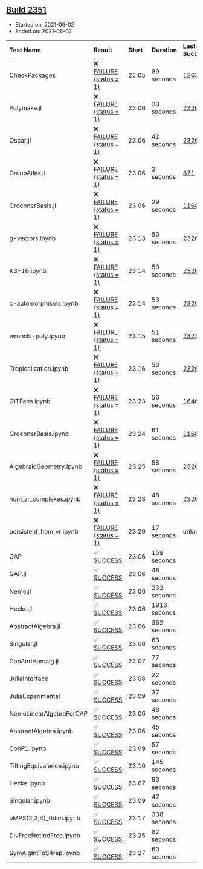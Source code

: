 ## [Build 2351](https://oscarci.mathematik.uni-kl.de/job/oscar-stable/2351/)

* Started on: 2021-06-02
* Ended on: 2021-06-02

| Test Name    | Result | Start | Duration | Last Success | First Failure |
|:-------------|:-------|:------|:---------|:-------------|:--------------|
| CheckPackages | ❌ [FAILURE (status = 1)](https://oscarci.mathematik.uni-kl.de/job/oscar-stable/2351/artifact/logs/build-2351/CheckPackages.log) | 23:05 | 89 seconds | [1263](https://oscarci.mathematik.uni-kl.de/job/oscar-stable/1263/) | [1264](https://oscarci.mathematik.uni-kl.de/job/oscar-stable/1264/) |
| Polymake.jl | ❌ [FAILURE (status = 1)](https://oscarci.mathematik.uni-kl.de/job/oscar-stable/2351/artifact/logs/build-2351/Polymake.jl.log) | 23:06 | 30 seconds | [2326](https://oscarci.mathematik.uni-kl.de/job/oscar-stable/2326/) | [2327](https://oscarci.mathematik.uni-kl.de/job/oscar-stable/2327/) |
| Oscar.jl | ❌ [FAILURE (status = 1)](https://oscarci.mathematik.uni-kl.de/job/oscar-stable/2351/artifact/logs/build-2351/Oscar.jl.log) | 23:06 | 42 seconds | [2326](https://oscarci.mathematik.uni-kl.de/job/oscar-stable/2326/) | [2327](https://oscarci.mathematik.uni-kl.de/job/oscar-stable/2327/) |
| GroupAtlas.jl | ❌ [FAILURE (status = 1)](https://oscarci.mathematik.uni-kl.de/job/oscar-stable/2351/artifact/logs/build-2351/GroupAtlas.jl.log) | 23:06 | 3 seconds | [871](https://oscarci.mathematik.uni-kl.de/job/oscar-stable/871/) | [872](https://oscarci.mathematik.uni-kl.de/job/oscar-stable/872/) |
| GroebnerBasis.jl | ❌ [FAILURE (status = 1)](https://oscarci.mathematik.uni-kl.de/job/oscar-stable/2351/artifact/logs/build-2351/GroebnerBasis.jl.log) | 23:06 | 29 seconds | [1168](https://oscarci.mathematik.uni-kl.de/job/oscar-stable/1168/) | [1169](https://oscarci.mathematik.uni-kl.de/job/oscar-stable/1169/) |
| g-vectors.ipynb | ❌ [FAILURE (status = 1)](https://oscarci.mathematik.uni-kl.de/job/oscar-stable/2351/artifact/logs/build-2351/g-vectors.ipynb.log) | 23:13 | 50 seconds | [2326](https://oscarci.mathematik.uni-kl.de/job/oscar-stable/2326/) | [2327](https://oscarci.mathematik.uni-kl.de/job/oscar-stable/2327/) |
| K3-16.ipynb | ❌ [FAILURE (status = 1)](https://oscarci.mathematik.uni-kl.de/job/oscar-stable/2351/artifact/logs/build-2351/K3-16.ipynb.log) | 23:14 | 50 seconds | [2326](https://oscarci.mathematik.uni-kl.de/job/oscar-stable/2326/) | [2327](https://oscarci.mathematik.uni-kl.de/job/oscar-stable/2327/) |
| c-automorphisms.ipynb | ❌ [FAILURE (status = 1)](https://oscarci.mathematik.uni-kl.de/job/oscar-stable/2351/artifact/logs/build-2351/c-automorphisms.ipynb.log) | 23:14 | 53 seconds | [2326](https://oscarci.mathematik.uni-kl.de/job/oscar-stable/2326/) | [2327](https://oscarci.mathematik.uni-kl.de/job/oscar-stable/2327/) |
| wronski-poly.ipynb | ❌ [FAILURE (status = 1)](https://oscarci.mathematik.uni-kl.de/job/oscar-stable/2351/artifact/logs/build-2351/wronski-poly.ipynb.log) | 23:15 | 51 seconds | [2323](https://oscarci.mathematik.uni-kl.de/job/oscar-stable/2323/) | [2324](https://oscarci.mathematik.uni-kl.de/job/oscar-stable/2324/) |
| Tropicalization.ipynb | ❌ [FAILURE (status = 1)](https://oscarci.mathematik.uni-kl.de/job/oscar-stable/2351/artifact/logs/build-2351/Tropicalization.ipynb.log) | 23:16 | 50 seconds | [2326](https://oscarci.mathematik.uni-kl.de/job/oscar-stable/2326/) | [2327](https://oscarci.mathematik.uni-kl.de/job/oscar-stable/2327/) |
| GITFans.ipynb | ❌ [FAILURE (status = 1)](https://oscarci.mathematik.uni-kl.de/job/oscar-stable/2351/artifact/logs/build-2351/GITFans.ipynb.log) | 23:23 | 56 seconds | [1646](https://oscarci.mathematik.uni-kl.de/job/oscar-stable/1646/) | [1647](https://oscarci.mathematik.uni-kl.de/job/oscar-stable/1647/) |
| GroebnerBasis.ipynb | ❌ [FAILURE (status = 1)](https://oscarci.mathematik.uni-kl.de/job/oscar-stable/2351/artifact/logs/build-2351/GroebnerBasis.ipynb.log) | 23:24 | 61 seconds | [1168](https://oscarci.mathematik.uni-kl.de/job/oscar-stable/1168/) | [1169](https://oscarci.mathematik.uni-kl.de/job/oscar-stable/1169/) |
| AlgebraicGeometry.ipynb | ❌ [FAILURE (status = 1)](https://oscarci.mathematik.uni-kl.de/job/oscar-stable/2351/artifact/logs/build-2351/AlgebraicGeometry.ipynb.log) | 23:25 | 58 seconds | [2326](https://oscarci.mathematik.uni-kl.de/job/oscar-stable/2326/) | [2327](https://oscarci.mathematik.uni-kl.de/job/oscar-stable/2327/) |
| hom_vr_complexes.ipynb | ❌ [FAILURE (status = 1)](https://oscarci.mathematik.uni-kl.de/job/oscar-stable/2351/artifact/logs/build-2351/hom_vr_complexes.ipynb.log) | 23:28 | 48 seconds | [2326](https://oscarci.mathematik.uni-kl.de/job/oscar-stable/2326/) | [2327](https://oscarci.mathematik.uni-kl.de/job/oscar-stable/2327/) |
| persistent_hom_vr.ipynb | ❌ [FAILURE (status = 1)](https://oscarci.mathematik.uni-kl.de/job/oscar-stable/2351/artifact/logs/build-2351/persistent_hom_vr.ipynb.log) | 23:29 | 17 seconds | unknown | unknown |
| GAP | ✅ [SUCCESS](https://oscarci.mathematik.uni-kl.de/job/oscar-stable/2351/artifact/logs/build-2351/GAP.log) | 23:06 | 159 seconds |  |  |
| GAP.jl | ✅ [SUCCESS](https://oscarci.mathematik.uni-kl.de/job/oscar-stable/2351/artifact/logs/build-2351/GAP.jl.log) | 23:06 | 48 seconds |  |  |
| Nemo.jl | ✅ [SUCCESS](https://oscarci.mathematik.uni-kl.de/job/oscar-stable/2351/artifact/logs/build-2351/Nemo.jl.log) | 23:06 | 232 seconds |  |  |
| Hecke.jl | ✅ [SUCCESS](https://oscarci.mathematik.uni-kl.de/job/oscar-stable/2351/artifact/logs/build-2351/Hecke.jl.log) | 23:06 | 1916 seconds |  |  |
| AbstractAlgebra.jl | ✅ [SUCCESS](https://oscarci.mathematik.uni-kl.de/job/oscar-stable/2351/artifact/logs/build-2351/AbstractAlgebra.jl.log) | 23:06 | 362 seconds |  |  |
| Singular.jl | ✅ [SUCCESS](https://oscarci.mathematik.uni-kl.de/job/oscar-stable/2351/artifact/logs/build-2351/Singular.jl.log) | 23:06 | 63 seconds |  |  |
| CapAndHomalg.jl | ✅ [SUCCESS](https://oscarci.mathematik.uni-kl.de/job/oscar-stable/2351/artifact/logs/build-2351/CapAndHomalg.jl.log) | 23:07 | 77 seconds |  |  |
| JuliaInterface | ✅ [SUCCESS](https://oscarci.mathematik.uni-kl.de/job/oscar-stable/2351/artifact/logs/build-2351/JuliaInterface.log) | 23:08 | 22 seconds |  |  |
| JuliaExperimental | ✅ [SUCCESS](https://oscarci.mathematik.uni-kl.de/job/oscar-stable/2351/artifact/logs/build-2351/JuliaExperimental.log) | 23:09 | 37 seconds |  |  |
| NemoLinearAlgebraForCAP | ✅ [SUCCESS](https://oscarci.mathematik.uni-kl.de/job/oscar-stable/2351/artifact/logs/build-2351/NemoLinearAlgebraForCAP.log) | 23:06 | 48 seconds |  |  |
| AbstractAlgebra.ipynb | ✅ [SUCCESS](https://oscarci.mathematik.uni-kl.de/job/oscar-stable/2351/artifact/logs/build-2351/AbstractAlgebra.ipynb.log) | 23:06 | 45 seconds |  |  |
| CohP1.ipynb | ✅ [SUCCESS](https://oscarci.mathematik.uni-kl.de/job/oscar-stable/2351/artifact/logs/build-2351/CohP1.ipynb.log) | 23:09 | 57 seconds |  |  |
| TiltingEquivalence.ipynb | ✅ [SUCCESS](https://oscarci.mathematik.uni-kl.de/job/oscar-stable/2351/artifact/logs/build-2351/TiltingEquivalence.ipynb.log) | 23:10 | 145 seconds |  |  |
| Hecke.ipynb | ✅ [SUCCESS](https://oscarci.mathematik.uni-kl.de/job/oscar-stable/2351/artifact/logs/build-2351/Hecke.ipynb.log) | 23:07 | 93 seconds |  |  |
| Singular.ipynb | ✅ [SUCCESS](https://oscarci.mathematik.uni-kl.de/job/oscar-stable/2351/artifact/logs/build-2351/Singular.ipynb.log) | 23:09 | 47 seconds |  |  |
| uMPS(2,2,4)_0dim.ipynb | ✅ [SUCCESS](https://oscarci.mathematik.uni-kl.de/job/oscar-stable/2351/artifact/logs/build-2351/uMPS-2-2-4-_0dim.ipynb.log) | 23:17 | 338 seconds |  |  |
| DivFreeNotIndFree.ipynb | ✅ [SUCCESS](https://oscarci.mathematik.uni-kl.de/job/oscar-stable/2351/artifact/logs/build-2351/DivFreeNotIndFree.ipynb.log) | 23:25 | 82 seconds |  |  |
| SymAlgIntToS4rep.ipynb | ✅ [SUCCESS](https://oscarci.mathematik.uni-kl.de/job/oscar-stable/2351/artifact/logs/build-2351/SymAlgIntToS4rep.ipynb.log) | 23:27 | 60 seconds |  |  |
